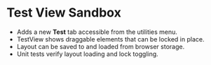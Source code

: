 # Test View Sandbox

- Adds a new **Test** tab accessible from the utilities menu.
- TestView shows draggable elements that can be locked in place.
- Layout can be saved to and loaded from browser storage.
- Unit tests verify layout loading and lock toggling.
